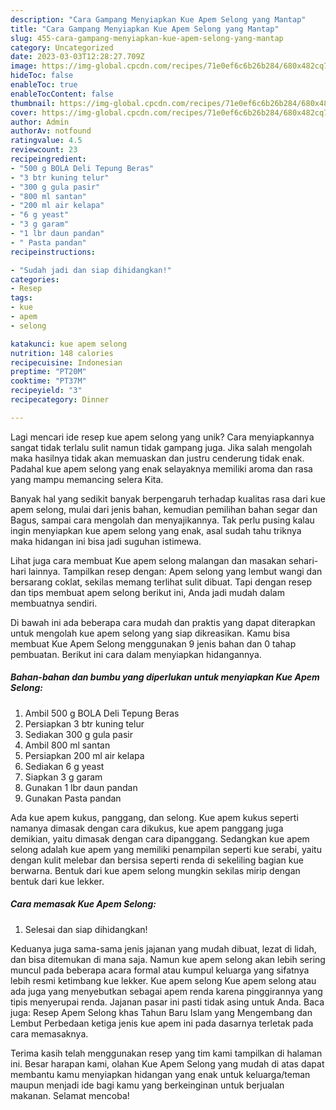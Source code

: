 ```yaml
---
description: "Cara Gampang Menyiapkan Kue Apem Selong yang Mantap"
title: "Cara Gampang Menyiapkan Kue Apem Selong yang Mantap"
slug: 455-cara-gampang-menyiapkan-kue-apem-selong-yang-mantap
category: Uncategorized
date: 2023-03-03T12:28:27.709Z
image: https://img-global.cpcdn.com/recipes/71e0ef6c6b26b284/680x482cq70/kue-apem-selong-foto-resep-utama.jpg
hideToc: false
enableToc: true
enableTocContent: false
thumbnail: https://img-global.cpcdn.com/recipes/71e0ef6c6b26b284/680x482cq70/kue-apem-selong-foto-resep-utama.jpg
cover: https://img-global.cpcdn.com/recipes/71e0ef6c6b26b284/680x482cq70/kue-apem-selong-foto-resep-utama.jpg
author: Admin
authorAv: notfound
ratingvalue: 4.5
reviewcount: 23
recipeingredient:
- "500 g BOLA Deli Tepung Beras"
- "3 btr kuning telur"
- "300 g gula pasir"
- "800 ml santan"
- "200 ml air kelapa"
- "6 g yeast"
- "3 g garam"
- "1 lbr daun pandan"
- " Pasta pandan"
recipeinstructions:

- "Sudah jadi dan siap dihidangkan!"
categories:
- Resep
tags:
- kue
- apem
- selong

katakunci: kue apem selong 
nutrition: 148 calories
recipecuisine: Indonesian
preptime: "PT20M"
cooktime: "PT37M"
recipeyield: "3"
recipecategory: Dinner

---
```





Lagi mencari ide resep kue apem selong yang unik? Cara menyiapkannya sangat tidak terlalu sulit namun tidak gampang juga. Jika salah mengolah maka hasilnya tidak akan memuaskan dan justru cenderung tidak enak. Padahal kue apem selong yang enak selayaknya memiliki aroma dan rasa yang mampu memancing selera Kita.





Banyak hal yang sedikit banyak berpengaruh terhadap kualitas rasa dari kue apem selong, mulai dari jenis bahan, kemudian pemilihan bahan segar dan Bagus, sampai cara mengolah dan menyajikannya. Tak perlu pusing kalau ingin menyiapkan kue apem selong yang enak,      asal sudah tahu triknya maka hidangan ini bisa jadi suguhan istimewa.














Lihat juga cara membuat Kue apem selong malangan dan masakan sehari-hari lainnya. Tampilkan resep dengan: Apem selong yang lembut wangi dan bersarang coklat, sekilas memang terlihat sulit dibuat. Tapi dengan resep dan tips membuat apem selong berikut ini, Anda jadi mudah dalam membuatnya sendiri.






Di bawah ini ada beberapa cara mudah dan praktis yang dapat diterapkan untuk mengolah kue apem selong yang siap dikreasikan. Kamu bisa membuat Kue Apem Selong menggunakan 9 jenis bahan dan 0 tahap pembuatan. Berikut ini cara dalam menyiapkan hidangannya.

<!--inarticleads1-->

##### Bahan-bahan dan bumbu yang diperlukan untuk menyiapkan Kue Apem Selong:

1. Ambil 500 g BOLA Deli Tepung Beras
1. Persiapkan 3 btr kuning telur
1. Sediakan 300 g gula pasir
1. Ambil 800 ml santan
1. Persiapkan 200 ml air kelapa
1. Sediakan 6 g yeast
1. Siapkan 3 g garam
1. Gunakan 1 lbr daun pandan
1. Gunakan  Pasta pandan


Ada kue apem kukus, panggang, dan selong. Kue apem kukus seperti namanya dimasak dengan cara dikukus, kue apem panggang juga demikian, yaitu dimasak dengan cara dipanggang. Sedangkan kue apem selong adalah kue apem yang memiliki penampilan seperti kue serabi, yaitu dengan kulit melebar dan bersisa seperti renda di sekeliling bagian kue berwarna. Bentuk dari kue apem selong mungkin sekilas mirip dengan bentuk dari kue lekker. 

<!--inarticleads2-->

##### Cara memasak Kue Apem Selong:


1. Selesai dan siap dihidangkan!

Keduanya juga sama-sama jenis jajanan yang mudah dibuat, lezat di lidah, dan bisa ditemukan di mana saja. Namun kue apem selong akan lebih sering muncul pada beberapa acara formal atau kumpul keluarga yang sifatnya lebih resmi ketimbang kue lekker. Kue apem selong Kue apem selong atau ada juga yang menyebutkan sebagai apem renda karena pinggirannya yang tipis menyerupai renda. Jajanan pasar ini pasti tidak asing untuk Anda. Baca juga: Resep Apem Selong khas Tahun Baru Islam yang Mengembang dan Lembut Perbedaan ketiga jenis kue apem ini pada dasarnya terletak pada cara memasaknya. 

Terima kasih telah menggunakan resep yang tim kami tampilkan di halaman ini. Besar harapan kami, olahan Kue Apem Selong yang mudah di atas dapat membantu kamu menyiapkan hidangan yang enak untuk keluarga/teman maupun menjadi ide bagi kamu yang berkeinginan untuk berjualan makanan. Selamat mencoba!
